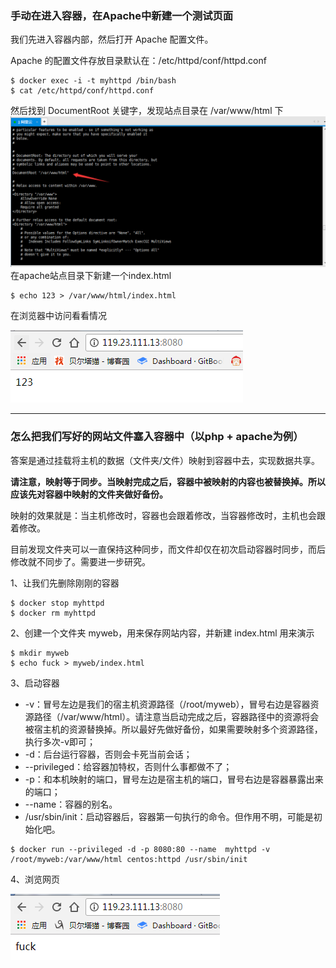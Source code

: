 ### 手动在进入容器，在Apache中新建一个测试页面

我们先进入容器内部，然后打开 Apache 配置文件。

Apache 的配置文件存放目录默认在：/etc/httpd/conf/httpd.conf

```
$ docker exec -i -t myhttpd /bin/bash
$ cat /etc/httpd/conf/httpd.conf
```

然后找到 DocumentRoot 关键字，发现站点目录在 /var/www/html 下![](/assets/353import.png)在apache站点目录下新建一个index.html

```
$ echo 123 > /var/www/html/index.html
```

在浏览器中访问看看情况

![](/assets/5412import.png)

---

### 怎么把我们写好的网站文件塞入容器中（以php + apache为例）

答案是通过挂载将主机的数据（文件夹/文件）映射到容器中去，实现数据共享。

**请注意，映射等于同步。当映射完成之后，容器中被映射的内容也被替换掉。所以应该先对容器中映射的文件夹做好备份。**

映射的效果就是：当主机修改时，容器也会跟着修改，当容器修改时，主机也会跟着修改。

目前发现文件夹可以一直保持这种同步，而文件却仅在初次启动容器时同步，而后修改就不同步了。需要进一步研究。

1、让我们先删除刚刚的容器

```
$ docker stop myhttpd
$ docker rm myhttpd
```

2、创建一个文件夹 myweb，用来保存网站内容，并新建 index.html 用来演示

```
$ mkdir myweb
$ echo fuck > myweb/index.html
```

3、启动容器

* -v：冒号左边是我们的宿主机资源路径（/root/myweb），冒号右边是容器资源路径（/var/www/html）。请注意当启动完成之后，容器路径中的资源将会被宿主机的资源替换掉。所以最好先做好备份，如果需要映射多个资源路径，执行多次-v即可；
* -d：后台运行容器，否则会卡死当前会话；
* --privileged：给容器加特权，否则什么事都做不了；
* -p：和本机映射的端口，冒号左边是宿主机的端口，冒号右边是容器暴露出来的端口；
* --name：容器的别名。
* /usr/sbin/init：启动容器后，容器第一句执行的命令。但作用不明，可能是初始化吧。

```
$ docker run --privileged -d -p 8080:80 --name  myhttpd -v /root/myweb:/var/www/html centos:httpd /usr/sbin/init
```

4、浏览网页

![](/assets/656456465import.png)

